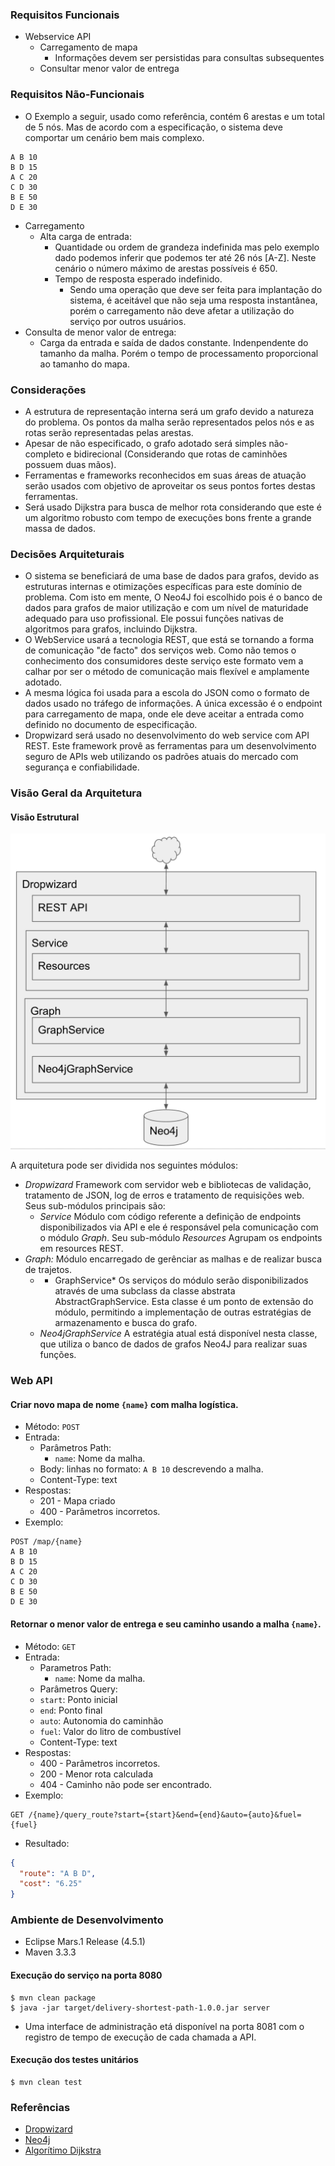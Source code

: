 ### Requisitos Funcionais

- Webservice API
    - Carregamento de mapa
        - Informações devem ser persistidas para consultas subsequentes
    - Consultar menor valor de entrega

### Requisitos Não-Funcionais
    
- O Exemplo a seguir, usado como referência, contém 6 arestas e um total de 5 nós. Mas de acordo com a especificação, o sistema deve comportar um cenário bem mais complexo.
```
A B 10
B D 15
A C 20
C D 30
B E 50
D E 30
```

- Carregamento
    - Alta carga de entrada:
        - Quantidade ou ordem de grandeza indefinida mas pelo exemplo dado podemos inferir que podemos ter até 26 nós [A-Z]. Neste cenário o número máximo de arestas possíveis é 650.
        - Tempo de resposta esperado indefinido.
            - Sendo uma operação que deve ser feita para implantação do sistema, é aceitável que não seja uma resposta instantânea, porém o carregamento não deve afetar a utilização do serviço por outros usuários.
- Consulta de menor valor de entrega:
    - Carga da entrada e saída de dados constante. Indenpendente do tamanho da malha. Porém o tempo de processamento proporcional ao tamanho do mapa.

### Considerações

- A estrutura de representação interna será um grafo devido a natureza do problema. Os pontos da malha serão representados pelos nós e as rotas serão representadas pelas arestas. 
- Apesar de não especificado, o grafo adotado será simples não-completo e bidirecional (Considerando que rotas de caminhões possuem duas mãos).
- Ferramentas e frameworks reconhecidos em suas áreas de atuação serão usados com objetivo de aproveitar os seus pontos fortes destas ferramentas.
- Será usado Dijkstra para busca de melhor rota considerando que este é um algoritmo robusto com tempo de execuções bons frente a grande massa de dados.

### Decisões Arquiteturais

- O sistema se beneficiará de uma base de dados para grafos, devido as estruturas internas e otimizações específicas para este domínio de problema. Com isto em mente, O Neo4J foi escolhido pois é o banco de dados para grafos de maior utilização e com um nível de maturidade adequado para uso profissional. Ele possui funções nativas de algoritmos para grafos, incluindo Dijkstra.
- O WebService usará a tecnologia REST, que está se tornando a forma de comunicação "de facto" dos serviços web. Como não temos o conhecimento dos consumidores deste serviço este formato vem a calhar por ser o método de comunicação mais flexível e amplamente adotado.
- A mesma lógica foi usada para a escola do JSON como o formato de dados usado no tráfego de informações. A única excessão é o endpoint para carregamento de mapa, onde ele deve aceitar a entrada como definido no documento de especificação.
- Dropwizard será usado no desenvolvimento do web service com API REST. Este framework provê as ferramentas para um desenvolvimento seguro de APIs web utilizando os padrões atuais do mercado com segurança e confiabilidade.

### Visão Geral da Arquitetura

#### Visão Estrutural

![Visão estrutural da Arquitetura](https://github.com/jamerson/delivery-shortest-path/blob/master/extras/arch.png)

A arquitetura pode ser dividida nos seguintes módulos:
- *Dropwizard* Framework com servidor web e bibliotecas de validação, tratamento de JSON, log de erros e tratamento de requisições web. Seus sub-módulos principais são:
    - *Service* Módulo com código referente a definição de endpoints disponibilizados via API e ele é responsável pela comunicação com o módulo *Graph*. Seu sub-módulo *Resources* Agrupam os endpoints em resources REST. 
- *Graph:* Módulo encarregado de gerênciar as malhas e de realizar busca de trajetos.
    - * GraphService* Os serviços do módulo serão disponibilizados através de uma subclass da classe abstrata AbstractGraphService. Esta classe é um ponto de extensão do módulo, permitindo a implementação de outras estratégias de armazenamento e busca do grafo. 
    - *Neo4jGraphService* A estratégia atual está disponível nesta classe, que utiliza o banco de dados de grafos Neo4J para realizar suas funções.

### Web API

#### Criar novo mapa de nome `{name}` com malha logística.
- Método: `POST`
- Entrada:
    - Parâmetros Path:
        - `name`: Nome da malha.
    - Body:
        linhas no formato: `A B 10` descrevendo a malha.
    - Content-Type: text
- Respostas:
    - 201 - Mapa criado
    - 400 - Parâmetros incorretos.
- Exemplo:
```
POST /map/{name}
A B 10
B D 15
A C 20
C D 30
B E 50
D E 30
```

#### Retornar o menor valor de entrega e seu caminho usando a malha `{name}`.
- Método: `GET`
- Entrada:
    - Parametros Path:
        - `name`: Nome da malha.
    - Parâmetros Query:
     - `start`: Ponto inicial
     - `end`: Ponto final
     - `auto`: Autonomia do caminhão
     - `fuel`: Valor do litro de combustível
    - Content-Type: text
- Respostas:
    - 400 - Parâmetros incorretos.
    - 200 - Menor rota calculada
    - 404 - Caminho não pode ser encontrado.
- Exemplo:

```
GET /{name}/query_route?start={start}&end={end}&auto={auto}&fuel={fuel}
```

- Resultado:

```json
{
  "route": "A B D",
  "cost": "6.25"
}
```

### Ambiente de Desenvolvimento
- Eclipse Mars.1 Release (4.5.1)
- Maven 3.3.3

#### Execução do serviço na porta 8080
```
$ mvn clean package
$ java -jar target/delivery-shortest-path-1.0.0.jar server
```
- Uma interface de administração etá disponível na porta 8081 com o registro de tempo de execução de cada chamada a API.

#### Execução dos testes unitários
```
$ mvn clean test
```

### Referências

- [Dropwizard](http://www.dropwizard.io/0.9.2/docs/getting-started.html#getting-started)
- [Neo4j](https://github.com/neo4j/neo4j)
- [Algorítimo Dijkstra](https://en.wikipedia.org/wiki/Dijkstra%27s_algorithm)
